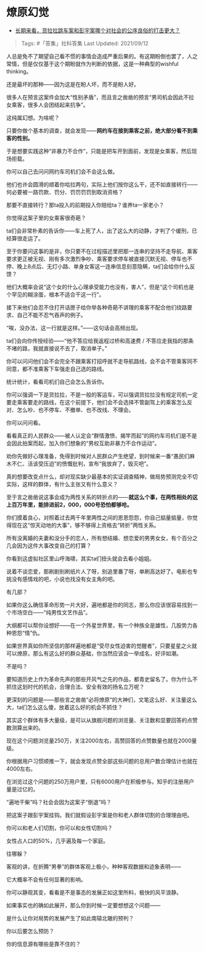 # 燎原幻觉

- [长期来看，货拉拉跳车案和彭宇案哪个对社会的公序良俗的打击更大？](https://www.zhihu.com/question/448183600/answer/2116020337)

>Tags: #「答集」社科答集
>Last Updated: 2021/09/12

人总是免不了期望自己看不惯的事情会造成严重后果的。有这期盼倒也罢了，人之常情，但是仅仅基于这个期盼就作为判断的依据，这是一种典型的wishful thinking。

还是最坏的那种——因为这是在盼人坏，而不是盼人好。

很多人在预言这案件会加大“性别矛盾”，而且言之凿凿的预言“男司机会因此不拉女乘客，很多人会团结起来抗争”。

这纯属幻想。为啥呢？

只要你做个基本的调查，就会发现——**网约车在接到乘客之前，绝大部分看不到乘客的性别。**

于是想要实践这种“非暴力不合作”，只能是把车开到面前，发现是女乘客，然后现场拒载。

你可以自己去问问网约车司机们会不会这么做。

他们也许会圆滑的顺着你哈拉两句，实际上他们按你这么干，还不如直接转行——何必要被一路罚款、罚分、罚罚罚罚到取消资格？

那要不直接转行？那ta投入的前期投入你赔给ta？谁养ta一家老小？

你觉得这案子里的女乘客很奇葩？

ta们会非常朴素的告诉你——车上死了人，出了这么大的动静，才判了个缓刑，已经算很走运了。

至于你要问这事的是非，你只要不在过程描述里把那一连串的坚持不走导航、乘客要求更正被无视、刚有多次激烈争吵、乘客要求停车被直接沉默无视、停车也不停、晚上8点后、无灯小路、单身女客这一连串信息刻意隐瞒，ta们会给你什么反馈？

他们大概率会说“这个女的什么心理承受能力也没有，害人”，但是“这个司机也是个罕见的糊涂蛋，根本不适合干这一行”。

接下来他们会忍不住打开话匣子给你举各种奇葩不讲理的乘客不配合他们绕路要求、自己不能不忍气吞声的例子。

“唉，没办法，这一行就是这样。”——这句话会高频出现。

ta们会向你传授经验——“他不答应给我返程过桥和高速费 / 不答应走我指的那条不堵的路，我就直接说不去了，取消单子。”

你可以问问他们会不会完全不跟乘客打招呼就不走导航路线，会不会不管乘客同不同意，都不准乘客下车强走自己选的路线。

统计统计，看看司机们自己会怎么告诉你。

你可以强调一下是货拉拉，不是一般的客运车，可以强调货拉拉没有规定司机一定要走乘客要走的路线，在这个前提下，他们会不会选择不管副驾上的乘客怎么反对、怎么吵、也不停车、不撤单、也不改线、不理会。

你可以问问看。

看看真正的人民群众——被人认定会“群情激愤、揭竿而起”的网约车司机们是不是会因此拍案而起，加入你们想象的“男权互助非暴力不合作运动”。

劝你先做好心理准备，免得到时候对人民群众产生绝望，到时候来一番“愚民们麻木不仁、活该受压迫”的愤慨批判，宣布“我放弃了，毁灭吧”。

真的想要改变点什么，却对现实缺少最基本的实证调查精神，做局势预测完全不切实际，这样的群体，有什么主张又有什么意义？

  

至于言之凿凿说这事会成为两性关系的转折点的——**就这么个事，在两性相处的这上百万年里，能排进前2，000，000号恐怕都够呛。**

你们摸着良心，对照着过去两千年里两性之间的恩恩怨怨，你自己掂量掂量，你觉得现在这“惊天动地的大事”，够不够得上资格去“转折”两性关系。

所有没离婚的夫妻和没分手的恋人，所有想结婚、想恋爱的男男女女，有个百分之几会因为这件大事改变自己的打算？

你看到这虚拟社区里山呼海啸，其实ta们扭头就会去看小姐姐。

说着不谈恋爱，那刷剧别刷纸片人了呀，别追里番了呀，单刷高达好了。电影也专挑没有感情戏的吧，小说也找没有女主角的吧。

有几部？

如果你这么确信革命形势一片大好，遍地都是你的同志，那么你应该很容易找到一个市场空白——“纯男性文艺作品”。

大纲都可以帮你设想好——在一个外星世界里，有一个种族全是雄性，几股势力各种恩怨“情”仇。

如果世界真如你所坚信的那样遍地都是“受尽女性迫害的觉醒者”，只要星星之火就可以燎原，那么有这么好的群众基础，你当然应该会一举成名，好评如潮。

不是吗？

要知道历史上作为革命先声的那些开风气之先的作品，都青史留名了。你为什么不抓住这划时代的机会，合理合法、安全有效的扬名立万呢？

更深刻的问题是——那些言之凿凿“必将燎原“的大神们，文笔这么好、关注量这么大，ta们怎么这么傻，放着这么好的机会不抓住？

其实这个群体有多大量级，是可以从旗舰问题的浏览量、关注数和显要回答的点赞数测算出来的。

现在这个问题浏览量250万，关注2000左右，高赞回答的点赞数量也就在2000量级。

你根据用户习惯顺推一下，就会发现点赞全部这些问题的总用户数合理估计也就在4000左右。

在浏览过这个问题的250万用户里，只有6000用户在积极参与。知乎的注册用户量是过亿的。

“遍地干柴”吗？社会会因为这案子“倒退”吗？

把这案子跟彭宇案挂钩。我们就假设彭宇案是你和老人群体切割的合理理由吧。

你可以和老人们切割，你可以和女性切割吗？

女性占人口的50%，几乎遍及每一个家庭。

往哪躲？

  

客观的讲，在折腾“男拳”的群体客观上极小，种种客观数据和迹象表明——

它大概率不会有任何显著的影响。

  

你可以静观其变，看看是不是事态的发展正如这里所料，极快的风平浪静。

如果事实也的确如此展开，那么你到时候一定要想想这个问题——

是什么让你对局势的发展产生了如此南辕北辙的预判？

你以后要怎么预防？

你的信息源有哪些是靠不住的？